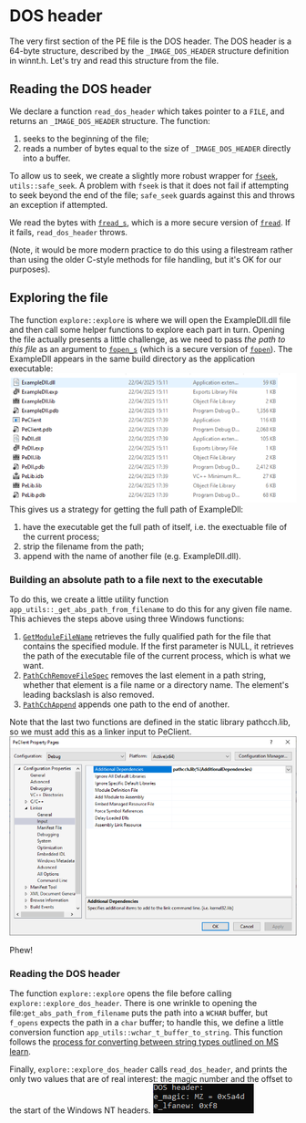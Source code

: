 # DOS header
The very first section of the PE file is the DOS header. The DOS header is a 64-byte structure, described by the `_IMAGE_DOS_HEADER` structure definition in winnt.h. Let's try and read this structure from the file.

## Reading the DOS header
We declare a function `read_dos_header` which takes pointer to a `FILE`, and returns an `_IMAGE_DOS_HEADER` structure. The function:
1. seeks to the beginning of the file;
1. reads a number of bytes equal to the size of `_IMAGE_DOS_HEADER` directly into a buffer.

To allow us to seek, we create a slightly more robust wrapper for [`fseek`](https://learn.microsoft.com/en-us/cpp/c-runtime-library/reference/fseek-fseeki64?view=msvc-170), `utils::safe_seek`. A problem with `fseek` is that it does not fail if attempting to seek beyond the end of the file; `safe_seek` guards against this and throws an exception if attempted.

We read the bytes with [`fread_s`](https://learn.microsoft.com/en-us/cpp/c-runtime-library/reference/fread-s?view=msvc-170), which is a more secure version of [`fread`](https://learn.microsoft.com/en-us/cpp/c-runtime-library/reference/fread?view=msvc-170). If it fails, `read_dos_header` throws.

(Note, it would be more modern practice to do this using a filestream rather than using the older C-style methods for file handling, but it's OK for our purposes).

## Exploring the file 
The function `explore::explore` is where we will open the ExampleDll.dll file and then call some helper functions to explore each part in turn. Opening the file actually presents a little challenge, as we need to pass *the path to this file* as an argument to [`fopen_s`](https://learn.microsoft.com/en-us/cpp/c-runtime-library/reference/fopen-s-wfopen-s?view=msvc-170) (which is a secure version of [`fopen`](https://learn.microsoft.com/en-us/cpp/c-runtime-library/reference/fopen-wfopen?view=msvc-170)).
The ExampleDll appears in the same build directory as the application executable:\
![Build directory listing](img/build_directory.PNG "Build directory listing")\
This gives us a strategy for getting the full path of ExampleDll:
1. have the executable get the full path of itself, i.e. the exectuable file of the current process;
1. strip the filename from the path;
1. append with the name of another file (e.g. ExampleDll.dll).

### Building an absolute path to a file next to the executable
To do this, we create a little utility function `app_utils::_get_abs_path_from_filename` to do this for any given file name. This achieves the steps above using three Windows functions:
1. [`GetModuleFileName`](https://learn.microsoft.com/en-us/windows/win32/api/libloaderapi/nf-libloaderapi-getmodulefilenamew) retrieves the fully qualified path for the file that contains the specified module. If the first parameter is NULL, it retrieves the path of the executable file of the current process, which is what we want.
1. [`PathCchRemoveFileSpec`](https://learn.microsoft.com/en-us/windows/win32/api/pathcch/nf-pathcch-pathcchremovefilespec) removes the last element in a path string, whether that element is a file name or a directory name. The element's leading backslash is also removed.
1. [`PathCchAppend`](https://learn.microsoft.com/en-us/windows/win32/api/pathcch/nf-pathcch-pathcchappend) appends one path to the end of another.

Note that the last two functions are defined in the static library pathcch.lib, so we must add this as a linker input to PeClient.
![PeClient linker input](img/pe_client_linker_input.PNG "PeClient linker input")

Phew!

### Reading the DOS header
The function `explore::explore` opens the file before calling `explore::explore_dos_header`. There is one wrinkle to opening the file:`get_abs_path_from_filename` puts the path into a `WCHAR` buffer, but `f_opens` expects the path in a `char` buffer; to handle this, we define a little conversion function `app_utils::wchar_t_buffer_to_string`. This function follows the [process for converting between string types outlined on MS learn](https://learn.microsoft.com/en-us/cpp/text/how-to-convert-between-various-string-types?view=msvc-170).


Finally, `explore::explore_dos_header` calls `read_dos_header`, and prints the only two values that are of real interest: the magic number and the offset to the start of the Windows NT headers.
![Output from explore_dos_header](img/explore_dos_header.PNG "Output from explore_dos_header")


